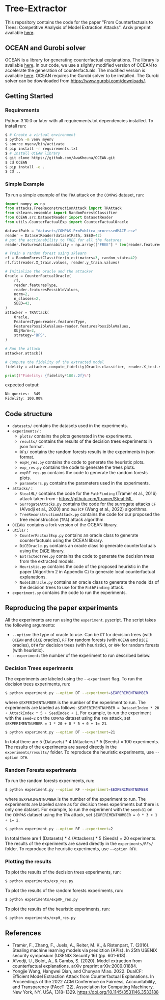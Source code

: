 # Tree-Extractor

This repository contains the code for the paper "From Counterfactuals to Trees: Competitive Analysis of Model Extraction Attacks". Arxiv preprint available [here](https://arxiv.org/abs/2502.05325).

## OCEAN and Gurobi solver
OCEAN is a library for generating counterfactual explanations. The library is available [here](https://github.com/vidalt/OCEAN). 
In our code, we use a slightly modified version of OCEAN to accelerate the generation of counterfactuals. The modified version is available [here](https://github.com/AwaKhouna/OCEAN.git). OCEAN requires the Gurobi solver to be installed. The Gurobi solver can be downloaded from https://www.gurobi.com/downloads/.

## Getting Started
### Requirements
Python 3.10.0 or later with all requirements.txt dependencies installed. To install run:
```bash
$ # Create a virtual environment
$ python -m venv myenv
$ source myenv/bin/activate
$ pip install -r requirements.txt
$ # Install OCEAN library
$ git clone https://github.com/AwaKhouna/OCEAN.git
$ cd OCEAN
$ pip install -e .
$ cd ..
```

### Simple Example
To run a simple example of the `TRA` attack on the `COMPAS` dataset, run:
```python
import numpy as np
from attacks.TreeReconstructionAttack import TRAttack
from sklearn.ensemble import RandomForestClassifier
from OCEAN.src.DatasetReader import DatasetReader
from utils.CounterFactualExp import CounterFactualOracle

datasetPath = "datasets/COMPAS-ProPublica_processedMACE.csv"
reader = DatasetReader(datasetPath, SEED=42)
# put the acctionability to FREE for all the features
reader.featuresActionnability = np.array(["FREE"] * len(reader.featuresActionnability))

# Train a random forest using sklearn
rf = RandomForestClassifier(n_estimators=3, random_state=42)
rf.fit(reader.X_train.values, reader.y_train.values)

# Initialize the oracle and the attacker
Oracle = CounterFactualOracle(
    rf,
    reader.featuresType,
    reader.featuresPossibleValues,
    norm=2,
    n_classes=2,
    SEED=42,
)
attacker = TRAttack(
    Oracle,
    FeaturesType=reader.featuresType,
    FeaturesPossibleValues=reader.featuresPossibleValues,
    ObjNorm=2,
    strategy="BFS",
)

# Run the attack
attacker.attack()

# Compute the fidelity of the extracted model
fidelity = attacker.compute_fidelity(Oracle.classifier, reader.X_test.values)

print(f"Fidelity: {fidelity*100:.2f}%")
```

expected output:
```bash
Nb queries:  349
Fidelity: 100.00%
```

## Code structure
- `datasets/` contains the datasets used in the experiments.
- `experiments/` :
  - `plots/` contains the plots generated in the experiments.
  - `results/` contains the results of the decision trees experiments in json format.
  - `RFs/` contains the random forests results in the experiments in json format.
  - `expH_res.py` contains the code to generate the heuristic plots.
  - `exp_res.py` contains the code to generate the trees plots.
  - `expRF_res.py` contains the code to generate the random forests plots.
  - `parameters.py` contains the parameters used in the experiments.
- `attacks/` :
  - `StealML/` contains the code for the `PathFinding` (Tramèr et al., 2016) attack taken from : https://github.com/ftramer/Steal-ML.
  - `SurrogateAttacks.py` contains the code for the surrogate attacks `CF` (Aïvodji et al., 2020) and `DualCF` (Wang et al., 2022) algorithms.
  - `TreeReconstructionAttack.py` contains the code for our proposed the tree reconstruction (`TRA`) attack algorithm.
- `OCEAN/` contains a fork version of the OCEAN library.
- `utils/` :
  -  `CounterFactualExp.py` contains an oracle class to generate counterfactuals using the OCEAN library.
  -  `DiCEOracle.py` contains an oracle class to generate counterfactuals using the [DiCE](https://github.com/interpretml/DiCE) library.
  -  `ExtractedTree.py` contains the code to generate the decision trees from the extracted models.
  -  `Heuristic.py` contains the code of the proposed heuristic in the paper (Algorithm 2 in Appendix C) to generate local counterfactual explanations.
  -  `NodeIdOracle.py` contains an oracle class to generate the node ids of the decision trees to use for the `PathFinding` attack.
- `experiment.py` contains the code to run the experiments.



## Reproducing the paper experiments
All the experiments are run using the `experiment.py`script. The script takes the following arguments:
- `--option`: the type of oracle to use. Can be `DT` for decision trees (with `OCEAN` and `DiCE` oracles), `RF` for random forests (with `OCEAN` and `DiCE` oracles), `DTH` for decision trees (with heuristic), or `RFH` for random forests (with heuristic).
- `--experiment`: the number of the experiment to run described below. 
### Decision Trees experiments
The experiments are labeled using the `--experiment` flag. 
To run the decision trees experiments, run:
```bash
$ python experiment.py --option DT --experiment=$EXPERIMENTNUMBER
```
where `$EXPERIMENTNUMBER` is the number of the experiment to run. The experiments are labeled as follows: `$EXPERIMENTNUMBER = DatasetIndex * 20 + AttackIndex * 5 + SeedIndex + 1`. For example, to run the experiment with the `seed=2` on the `COMPAS` dataset using the `TRA` attack, set `$EXPERIMENTNUMBER = 1 * 20 + 0 * 5 + 0 + 1= 21`.

```bash
$ python experiment.py --option DT --experiment=21
```
In total there are 5 (Datasets) * 4 (Attackers) * 5 (Seeds) = 100 experiments. The results of the experiments are saved directly in the `experiments/results/` folder. To reproduce the heuristic experiments, use `--option DTH`.

### Random Forests experiments
To run the random forests experiments, run:
```bash
$ python experiment.py --option RF --experiment=$EXPERIMENTNUMBER
```
where `$EXPERIMENTNUMBER` is the number of the experiment to run. The experiments are labeled same as for decision trees experiments but there is only one dataset. For example, to run the experiment with the `seed=31` on the `COMPAS` dataset using the `TRA` attack, set `$EXPERIMENTNUMBER = 0 * 3 + 1 + 1= 2`.

```bash
$ python experiment.py --option RF --experiment=2
```
In total there are 1 (Datasets) * 4 (Attackers) * 5 (Seeds) = 20 experiments. The results of the experiments are saved directly in the `experiments/RFs/` folder. To reproduce the heuristic experiments, use `--option RFH`.

### Plotting the results
To plot the results of the decision trees experiments, run:
```bash
$ python experiments/exp_res.py
```
To plot the results of the random forests experiments, run:
```bash
$ python experiments/expRF_res.py
```
To plot the results of the heuristic experiments, run:
```bash
$ python experiments/expH_res.py
```


## References

- Tramèr, F., Zhang, F., Juels, A., Reiter, M. K., & Ristenpart, T. (2016). Stealing machine learning models via prediction {APIs}. In 25th USENIX security symposium (USENIX Security 16) (pp. 601-618).
- Aïvodji, U., Bolot, A., & Gambs, S. (2020). Model extraction from counterfactual explanations. arXiv preprint arXiv:2009.01884.
- Yongjie Wang, Hangwei Qian, and Chunyan Miao. 2022. DualCF: Efficient Model Extraction Attack from Counterfactual Explanations. In Proceedings of the 2022 ACM Conference on Fairness, Accountability, and Transparency (FAccT '22). Association for Computing Machinery, New York, NY, USA, 1318–1329. https://doi.org/10.1145/3531146.3533188

